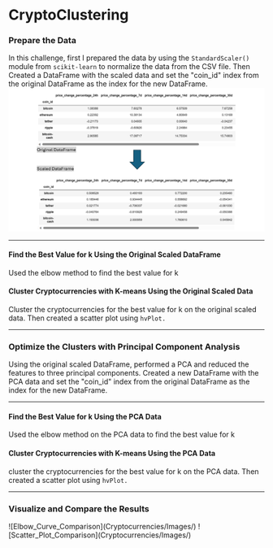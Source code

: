 # CryptoClustering

### Prepare the Data
In this challenge, first I prepared the data by using the `StandardScaler()` module from `scikit-learn` to normalize the data from the CSV file. Then Created a DataFrame with the scaled data and set the "coin_id" index from the original DataFrame as the index for the new DataFrame.
![Original DataFrame vs. Scaled DataFrame](Cryptocurrencies/Images/image.png)

---

#### Find the Best Value for k Using the Original Scaled DataFrame
Used the elbow method to find the best value for k

#### Cluster Cryptocurrencies with K-means Using the Original Scaled Data
Cluster the cryptocurrencies for the best value for k on the original scaled data. Then created a scatter plot using `hvPlot.`

---

### Optimize the Clusters with Principal Component Analysis
Using the original scaled DataFrame, performed a PCA and reduced the features to three principal components.
Created a new DataFrame with the PCA data and set the "coin_id" index from the original DataFrame as the index for the new DataFrame.

---

#### Find the Best Value for k Using the PCA Data
Used the elbow method on the PCA data to find the best value for k

#### Cluster Cryptocurrencies with K-means Using the PCA Data
cluster the cryptocurrencies for the best value for k on the PCA data. Then created a scatter plot using `hvPlot.`

---

### Visualize and Compare the Results
![Elbow_Curve_Comparison](Cryptocurrencies/Images/<Elbow Curve Comparison.png>)
![Scatter_Plot_Comparison](Cryptocurrencies/Images/<Scatter Plot Comparison.png>)